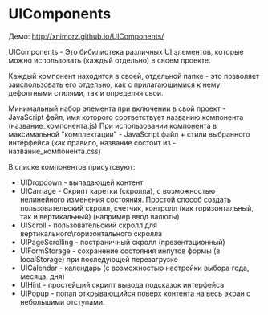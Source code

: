# UIComponents

Демо: http://xnimorz.github.io/UIComponents/

UIComponents - Это бибилиотека различных UI элементов, которые можно использовать (каждый отдельно) в своем проекте.

Каждый компонент находится в своей, отдельной папке - это позволяет заиспользовать его отдельно, как с прилагающимися к нему дефолтными стилями, так и определяя свои.

Минимальный набор элемента при включении в свой проект - JavaScript файл, имя которого соответствует названию компонента (название_компонента.js)
При использовании компонента в максимальной "комплектации" - JavaScript файл + стили выбранного интерфейса (как правило, название состоит из - название_компонента.css)

В списке компонентов присутсвуют:

- UIDropdown - выпадающей контент
- UICarriage - Скрипт каретки (скролла), с возможностью нелинейного изменения состояния. Простой способ создать пользовательский скролл, счетчик, контролл (как горизонтальный, так и вертикальный) (например ввод валюты)
- UIScroll - пользовательский скролл для вертикального\горизонтального скролла
- UIPageScrolling - постраничный скролл (презентационный)
- UIFormStorage - сохранение состояния инпутов формы (в localStorage) при последующей перезагрузке
- UICalendar - календарь (с возможностью настройки выбора года, месяца, дня)
- UIHint - простейший скрипт вывода подсказок интерфейса
- UIPopup - попап открывающийся поверх контента на весь экран с небольшими отступами.